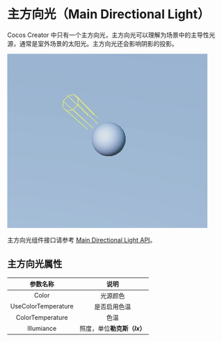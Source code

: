 # 主方向光（Main Directional Light）

Cocos Creator 中只有一个主方向光，主方向光可以理解为场景中的主导性光源，通常是室外场景的太阳光。主方向光还会影响阴影的投影。

![main dir light](dir-light.jpg)

主方向光组件接口请参考 [Main Directional Light API](https://docs.cocos.com/creator3d/api/zh/classes/component_light.directionallight.html)。

## 主方向光属性

| 参数名称 | 说明 |
|:-------:|:---:|
| Color | 光源颜色 |
| UseColorTemperature | 是否启用色温 |
| ColorTemperature | 色温 |
| Illumiance | 照度，单位**勒克斯（*lx*）** |
